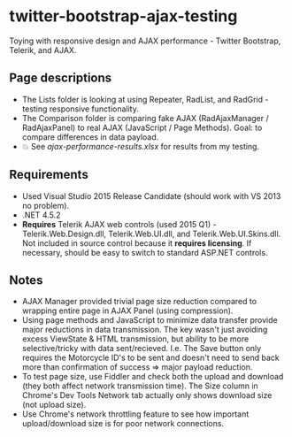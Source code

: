 # twitter-bootstrap-ajax-testing
Toying with responsive design and AJAX performance - Twitter Bootstrap, Telerik, and AJAX.  

## Page descriptions
* The Lists folder is looking at using Repeater, RadList, and RadGrid - testing responsive functionality.
* The Comparison folder is comparing fake AJAX (RadAjaxManager / RadAjaxPanel) to real AJAX (JavaScript / Page Methods).  Goal: to compare differences in data payload.
* :boom: See *ajax-performance-results.xlsx* for results from my testing.

## Requirements
* Used Visual Studio 2015 Release Candidate (should work with VS 2013 no problem).
* .NET 4.5.2
* **Requires** Telerik AJAX web controls (used 2015 Q1) - Telerik.Web.Design.dll, Telerik.Web.UI.dll, and Telerik.Web.UI.Skins.dll.  Not included in source control because it **requires licensing**.  If necessary, should be easy to switch to standard ASP.NET controls.

## Notes
* AJAX Manager provided trivial page size reduction compared to wrapping entire page in AJAX Panel (using compression).
* Using page methods and JavaScript to minimize data transfer provide major reductions in data transmission.  The key wasn't just avoiding excess ViewState & HTML transmission, but ability to be more selective/tricky with data sent/recieved.  I.e.  The Save button only requires the Motorcycle ID's to be sent and doesn't need to send back more than confirmation of success => major payload reduction.
* To test page size, use Fiddler and check both the upload and download (they both affect network transmission time).  The Size column in Chrome's Dev Tools Network tab actually only shows download size (not upload size).
* Use Chrome's network throttling feature to see how important upload/download size is for poor network connections.

